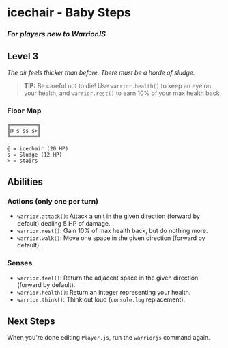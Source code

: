 # icechair - Baby Steps

### _For players new to WarriorJS_

## Level 3

_The air feels thicker than before. There must be a horde of sludge._

> **TIP:** Be careful not to die! Use `warrior.health()` to keep an eye on your health, and `warrior.rest()` to earn 10% of your max health back.

### Floor Map

```
╔═════════╗
║@ s ss s>║
╚═════════╝

@ = icechair (20 HP)
s = Sludge (12 HP)
> = stairs
```

## Abilities

### Actions (only one per turn)

- `warrior.attack()`: Attack a unit in the given direction (forward by default) dealing 5 HP of damage.
- `warrior.rest()`: Gain 10% of max health back, but do nothing more.
- `warrior.walk()`: Move one space in the given direction (forward by default).

### Senses

- `warrior.feel()`: Return the adjacent space in the given direction (forward by default).
- `warrior.health()`: Return an integer representing your health.
- `warrior.think()`: Think out loud (`console.log` replacement).

## Next Steps

When you're done editing `Player.js`, run the `warriorjs` command again.
